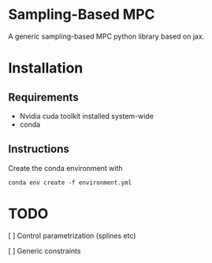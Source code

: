 # Sampling-Based MPC
A generic sampling-based MPC python library based on jax.

# Installation
## Requirements
 - Nvidia cuda toolkit installed system-wide
 - conda

## Instructions
Create the conda environment with
```
conda env create -f environment.yml
```

# TODO
[ ] Control parametrization (splines etc)

[ ] Generic constraints
